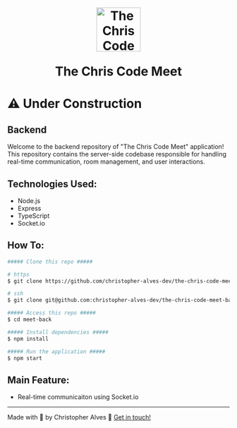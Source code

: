 <h1 align="center">
  <p align="center">
    <img alt="The Chris Code Meet" title="The Chris Code Meet" src="https://github.com/christopher-alves-dev/the-chris-code-meet-back-end/assets/51724197/76dd3102-0585-414e-be1e-9e2ad67abfc9" width="100px" />
  </p>

  <p align="center">The Chris Code Meet</p>
</h1>

# ⚠️ Under Construction

## Backend

Welcome to the backend repository of "The Chris Code Meet" application! This repository contains the server-side codebase responsible for handling real-time communication, room management, and user interactions.

## Technologies Used:

- Node.js
- Express
- TypeScript
- Socket.io

## How To:

```bash
##### Clone this repo #####

# https
$ git clone https://github.com/christopher-alves-dev/the-chris-code-meet-back-end.git

# ssh
$ git clone git@github.com:christopher-alves-dev/the-chris-code-meet-back-end.git

##### Access this repo #####
$ cd meet-back

##### Install dependencies #####
$ npm install

##### Run the application #####
$ npm start
```

## Main Feature: 

* Real-time communicaiton using Socket.io

---

Made with 💜 by Christopher Alves :wave: [Get in touch!](https://www.linkedin.com/in/chrisleoalves/)
